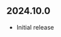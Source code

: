<!-- https://developers.home-assistant.io/docs/add-ons/presentation#keeping-a-changelog -->

## 2024.10.0

- Initial release
